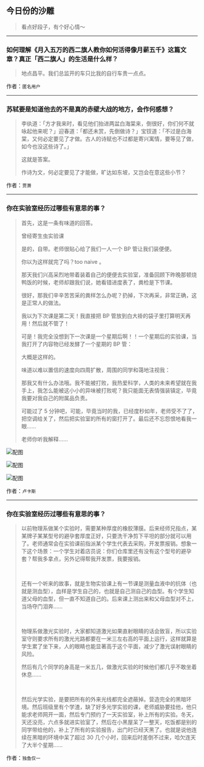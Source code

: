 ## 今日份的沙雕

> 看点好段子，有个好心情～


 
---

### 如何理解《月入五万的西二旗人教你如何活得像月薪五千》这篇文章？真正「西二旗人」的生活是什么样？

> 地点昌平。我们总监开的车只比我的自行车贵一点点。


作者：`匿名用户`

---

### 苏轼要是知道他去的不是真的赤壁大战的地方，会作何感想？

> 李纨道：「方才我来时，看见他们抬进两盆白海棠来，倒很好，你们何不就咏起他来呢？」迎春道：「都还未赏，先倒做诗？」宝钗道：「不过是白海棠，又何必定要见了才做。古人的诗赋也不过都是寄兴寓情，要等见了做，如今也没这些诗了。」
> 
> 这就是答案。
> 
> 作诗为文，何必定要见了才能做，旷达如东坡，又岂会在意这些小节？


作者：`贾萧`

---

### 你在实验室经历过哪些有意思的事？

> 首先，这是一条有味道的回答。
> 
> 曾经寄生虫实验课
> 
> 是的，自带。老师很贴心给了我们一人一个 BP 管让我们装便便。
> 
> 你以为这样就完了吗？too naive 。
> 
> 那天我们兴高采烈地带着装着自己的便便去实验室，准备回顾下昨晚那顿烧鸭饭的时候，老师却跟我们说，她看错进度表了，粪检是下节课。
> 
> 很好，那我们辛辛苦苦采的粪样怎么办呢？扔掉，下次再采，非常正确，这是正常人的做法。
> 
> 我以为下次课是第二天！我直接把 BP 管放到白大褂的袋子里打算明天再用！然后就不管了！
> 
> 可是！我完全没想到下一次课是一个星期后啊！！一个星期后的实验课，当我打开了内容物已经发酵了一个星期的 BP 管：
> 
> 大概是这样的。
> 
> 味道以难以置信的速度向四周扩散，周围的同学和蔼地注视我：
> 
> 那我又有什么办法哦。我不能被打败，我热爱科学，人类的未来希望就在我手上，我怎么能被这小小的异味被打败呢？我只能面无表情强装镇定，毕竟我要对我自己的附属品负责。
> 
> 可能过了 5 分钟吧，可能，毕竟当时的我，已经度秒如年，老师受不了了，把空调给关了，然后把实验室的所有的窗打开了。最后还不忘怨恨地看我一眼……
> 
> 老师你听我解释……



![配图](http://pic2.zhimg.com/70/v2-058a50a904ad49674fd426aa2c15ce31_b.jpg)



![配图](http://pic4.zhimg.com/70/v2-df387c8a28e1a53fa34565ddd4bf6ac7_b.jpg)



![配图](http://pic2.zhimg.com/70/v2-4615d3a032149948b9019a60595a35dd_b.jpg)


作者：`卢卡斯`

---

### 你在实验室经历过哪些有意思的事？

> 以前物理系做某个实验时，需要某种厚度的橡胶薄膜。后来经师兄指点，某某牌子某某型号的避孕套厚度正好，只要洗干净剪下平坦的部分就可以用了。老师通常会在实验课前指派某个学生代表去采购，开发票报销。想象一下这个场景：一个学生对着店员说：你们仓库里还有没有这个型号的避孕套？帮我多拿点，另外记得帮我开发票，我要报销。
> 
>  
> 
> 还有一个听来的故事，就是生物实验课上有一节课是测量血液中的抗体（也就是测血型），血样是学生自己的，也就是自己测自己的血型。有个学生知道父母的血型，但一直不知道自己的。后来课上测出来和父母血型对不上，当场夺门泪奔……
> 
>  
> 
> 物理系做激光实验时，大家都知道激光如果直射眼睛的话会致盲，所以实验室守则要求所有的激光光路都要在一米三左右高的平面上运行，这样就算是学生累了坐下来，人的眼睛也能显著高于这个平面，减少了激光误射眼睛的风险。
> 
> 然后有几个同学的身高是一米五几，做激光实验的时候他们都几乎不敢坐着休息……
> 
>  
> 
> 然后光学实验，是要把所有的外来光线都完全遮蔽掉。营造完全的黑暗环境。然后班级里有个学渣，缺了好多光学实验的课，老师威胁要挂他，他只能求老师网开一面，然后专门预约了一天实验室，补上所有的实验。冬天，天还没亮，六点多就进实验室了，然后在小黑屋呆了一整天，吃饭都是别的同学带给他的，补上了所有的实验报告，出门时已经天黑了。也就是说他连续在黑暗的环境中呆了超过 30 几个小时，回来后时差倒不过来，哈欠连天了大半个星期……


作者：`独鱼仅一`